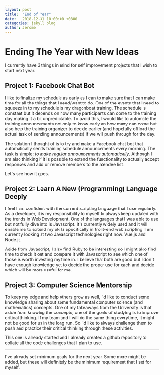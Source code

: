 ```yaml
---
layout: post
title:  "End of Year"
date:   2018-12-31 10:00:00 +0800
categories: jekyll blog
author: Jerome
---
```


# Ending The Year with New Ideas

I currently have 3 things in mind for self improvement projects that I wish to start next year. 

## Project 1: Facebook Chat Bot

I like to finalize my schedule as early as I can to make sure that I can make time for all the things that I need/want to do. One of the events that I need to squeeze in to my schedule is my dragonboat training. The schedule is constant but it depends on how many participants can come to the training day making it a bit unpredictable. To avoid this, I would like to automate the training announcements not only to know early on how many can come but also help the training organizer to decide earlier (and hopefully offload the actual task of sending announcements) if we will push through for the day.

The solution I thought of is to try and make a Facebook chat bot that automatically sends training schedule announcements every morning. The task is simple: *to make regular announcements automatically*. Although I am also thinking if it is possible to extend the functionality to actually accept responses and add or remove members to the atendee list. 

Let's see how it goes.

## Project 2: Learn A New (Programming) Language Deeply

I feel I am confident with the current scripting language that I use regularly. As a developer, it is my responsibility to myself to always keep updated with the trends in Web Development. One of the languages that I was able to use but not fully dive into is Javascript. It's currently widely used and it will enable me to extend my skills specifically in front-end web scripting. I am currently looking at two Javascript technologies right now: Vue.js and Node.js.

Aside from Javascript, I also find Ruby to be interesting so I might also find time to check it out and compare it with Javascript to see which one of those is worth investing my time in. I believe that both are good but I don't have enough knowledge yet to decide the proper use for each and decide which will be more useful for me.

## Project 3: Computer Science Mentorship

To keep my edge and help others grow as well, I'd like to conduct some knowledge sharing about some fundamental computer science (and mathematics) concepts. One of my takeaways from the University is that aside from knowing the concepts, one of the goals of studying is to improve critical thinking. If my team and I will do the same thing everytime, it might not be good for us in the long run. So I'd like to always challenge them to push and practice their critical thinking through these activities. 

This one is already started and I already created a github repository to collate all the code challenges that I plan to use. 

---

I've already set minimum goals for the next year. Some more might be added, but these will definitely be the minimum requirement that I set for myself. 